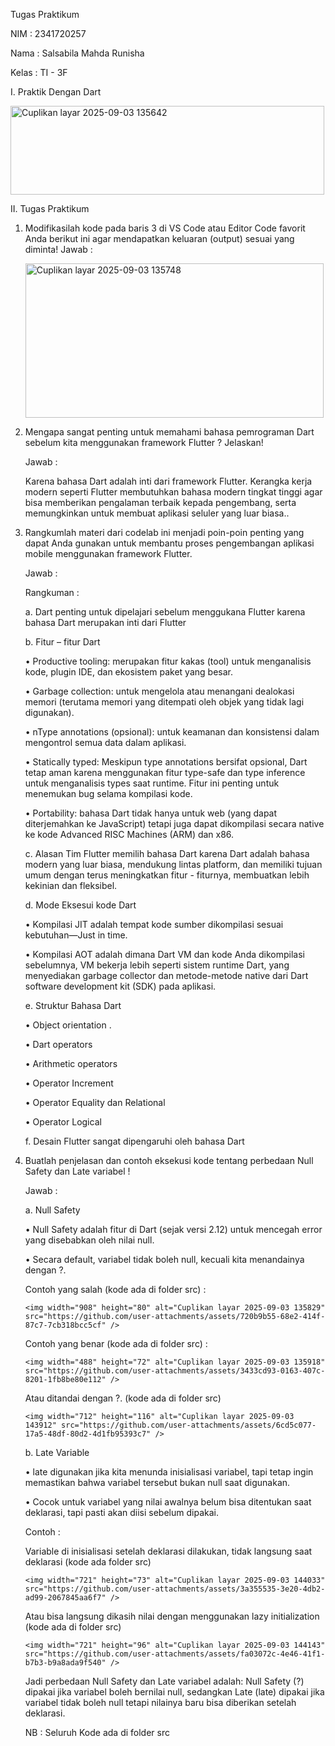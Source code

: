 Tugas Praktikum 

NIM : 2341720257

Nama : Salsabila Mahda Runisha

Kelas : TI - 3F 

I.	Praktik Dengan Dart

<img width="502" height="142" alt="Cuplikan layar 2025-09-03 135642" src="https://github.com/user-attachments/assets/c4deb6e4-dfbf-4f3d-9da8-f93cb5721b4a" />


II.	Tugas Praktikum
1.	Modifikasilah kode pada baris 3 di VS Code atau Editor Code favorit Anda berikut ini agar mendapatkan keluaran (output) sesuai yang diminta!
	Jawab :
	
	<img width="477" height="247" alt="Cuplikan layar 2025-09-03 135748" src="https://github.com/user-attachments/assets/265d1b33-4fe0-44a2-a260-7977cc42c9d2" />

3.	Mengapa sangat penting untuk memahami bahasa pemrograman Dart sebelum kita menggunakan framework Flutter ? Jelaskan!

	Jawab : 
	
	Karena bahasa Dart adalah inti dari framework Flutter. Kerangka kerja modern seperti Flutter membutuhkan bahasa modern tingkat tinggi agar bisa memberikan pengalaman terbaik kepada pengembang, serta memungkinkan untuk membuat aplikasi seluler yang luar biasa.. 

3.	Rangkumlah materi dari codelab ini menjadi poin-poin penting yang dapat Anda gunakan untuk membantu proses pengembangan aplikasi mobile menggunakan framework Flutter.
   
	Jawab :
	
	Rangkuman :
	
	a.	Dart penting untuk dipelajari sebelum menggukana Flutter karena bahasa Dart merupakan inti dari Flutter
	
	b.	Fitur – fitur Dart
	
	•	Productive tooling: merupakan fitur kakas (tool) untuk menganalisis kode, plugin IDE, dan ekosistem paket yang besar.
	
	•	Garbage collection: untuk mengelola atau menangani dealokasi memori (terutama memori yang ditempati oleh objek yang tidak lagi digunakan).
	
	•	nType annotations (opsional): untuk keamanan dan konsistensi dalam mengontrol semua data dalam aplikasi.
	
	•	Statically typed: Meskipun type annotations bersifat opsional, Dart tetap aman karena menggunakan fitur type-safe dan type inference untuk menganalisis types saat runtime. Fitur ini penting untuk menemukan bug selama kompilasi kode.

	•	Portability: bahasa Dart tidak hanya untuk web (yang dapat diterjemahkan ke JavaScript) tetapi juga dapat dikompilasi secara native ke kode Advanced RISC Machines (ARM) dan x86.
	
	c.	Alasan Tim Flutter memilih bahasa Dart karena Dart adalah bahasa modern yang luar biasa, mendukung lintas platform, dan memiliki tujuan umum dengan terus meningkatkan fitur - fiturnya, membuatkan lebih kekinian dan fleksibel.
	
	d.	Mode Eksesui kode Dart
	
	•	Kompilasi JIT adalah tempat kode sumber dikompilasi sesuai kebutuhan—Just in time.
	
	•	Kompilasi AOT adalah dimana Dart VM dan kode Anda dikompilasi sebelumnya, VM bekerja lebih seperti sistem runtime Dart, yang menyediakan garbage collector dan metode-metode native dari Dart software development kit (SDK) pada aplikasi. 
	
	e.	Struktur Bahasa Dart
	
	•	Object orientation . 
	
	•	Dart operators

	•	Arithmetic operators
	
	•	Operator Increment
	
	•	Operator Equality dan Relational
	
	•	Operator Logical
	
	f.	Desain Flutter sangat dipengaruhi oleh bahasa Dart
	

4.	Buatlah penjelasan dan contoh eksekusi kode tentang perbedaan Null Safety dan Late variabel !
   
	Jawab : 
	
	a.	Null Safety
	
	•	Null Safety adalah fitur di Dart (sejak versi 2.12) untuk mencegah error yang disebabkan oleh nilai null.
	
	•	Secara default, variabel tidak boleh null, kecuali kita menandainya dengan ?.
	
	Contoh yang salah (kode ada di folder src) :
	
		<img width="908" height="80" alt="Cuplikan layar 2025-09-03 135829" src="https://github.com/user-attachments/assets/720b9b55-68e2-414f-87c7-7cb318bcc5cf" />
	
	Contoh yang benar (kode ada di folder src) :

		<img width="488" height="72" alt="Cuplikan layar 2025-09-03 135918" src="https://github.com/user-attachments/assets/3433cd93-0163-407c-8201-1fb8be80e112" />
	 
	Atau ditandai dengan ?. (kode ada di folder src) 
	
		<img width="712" height="116" alt="Cuplikan layar 2025-09-03 143912" src="https://github.com/user-attachments/assets/6cd5c077-17a5-48df-80d2-4d1fb95393c7" />
	
	b.	Late Variable
	
	•	late digunakan jika kita menunda inisialisasi variabel, tapi tetap ingin memastikan bahwa variabel tersebut bukan null saat digunakan.
	
	•	Cocok untuk variabel yang nilai awalnya belum bisa ditentukan saat deklarasi, tapi pasti akan diisi sebelum dipakai.
	
	Contoh :

	Variable di inisialisasi setelah deklarasi dilakukan, tidak langsung saat deklarasi (kode ada folder src) 
	
		<img width="721" height="73" alt="Cuplikan layar 2025-09-03 144033" src="https://github.com/user-attachments/assets/3a355535-3e20-4db2-ad99-2067845aa6f7" />
	
	Atau bisa langsung dikasih nilai dengan menggunakan lazy initialization (kode ada di folder src)
	
		<img width="721" height="96" alt="Cuplikan layar 2025-09-03 144143" src="https://github.com/user-attachments/assets/fa03072c-4e46-41f1-b7b3-b9a8ada9f540" />

	Jadi perbedaan Null Safety dan Late variabel adalah: Null Safety (?) dipakai jika variabel boleh bernilai null, 
	sedangkan Late (late) dipakai jika variabel tidak boleh null tetapi nilainya baru bisa diberikan setelah deklarasi.
	
	NB : Seluruh Kode ada di folder src
			
			
